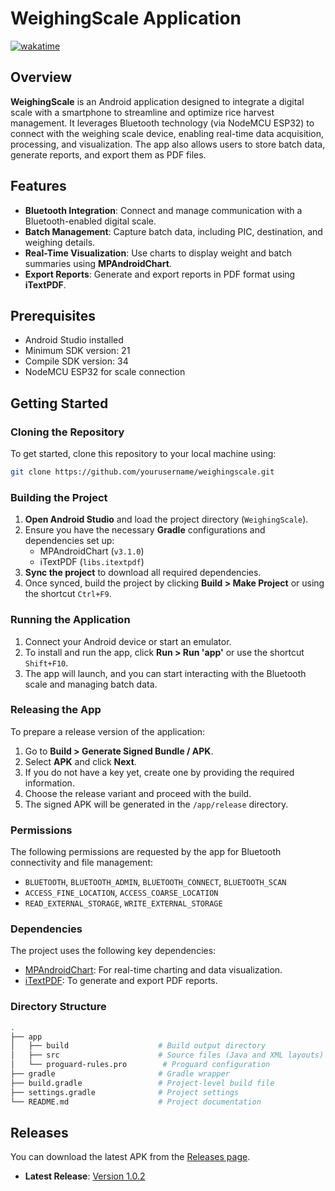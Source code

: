 # WeighingScale Application

[![wakatime](https://wakatime.com/badge/user/6107bfd2-2e56-4e0a-b828-3e2ef709217d/project/9394bb88-21f9-4a45-82a3-9fcd6a4cd593.svg)](https://wakatime.com/@6107bfd2-2e56-4e0a-b828-3e2ef709217d/projects/xcuvhnfvba)

## Overview

**WeighingScale** is an Android application designed to integrate a digital scale with a smartphone to streamline and optimize rice harvest management. It leverages Bluetooth technology (via NodeMCU ESP32) to connect with the weighing scale device, enabling real-time data acquisition, processing, and visualization. The app also allows users to store batch data, generate reports, and export them as PDF files.

## Features

- **Bluetooth Integration**: Connect and manage communication with a Bluetooth-enabled digital scale.
- **Batch Management**: Capture batch data, including PIC, destination, and weighing details.
- **Real-Time Visualization**: Use charts to display weight and batch summaries using **MPAndroidChart**.
- **Export Reports**: Generate and export reports in PDF format using **iTextPDF**.

## Prerequisites

- Android Studio installed
- Minimum SDK version: 21
- Compile SDK version: 34
- NodeMCU ESP32 for scale connection

## Getting Started

### Cloning the Repository

To get started, clone this repository to your local machine using:

```bash
git clone https://github.com/yourusername/weighingscale.git
```

### Building the Project

1. **Open Android Studio** and load the project directory (`WeighingScale`).
2. Ensure you have the necessary **Gradle** configurations and dependencies set up:
   - MPAndroidChart (`v3.1.0`)
   - iTextPDF (`libs.itextpdf`)
3. **Sync the project** to download all required dependencies.
4. Once synced, build the project by clicking **Build > Make Project** or using the shortcut `Ctrl+F9`.

### Running the Application

1. Connect your Android device or start an emulator.
2. To install and run the app, click **Run > Run 'app'** or use the shortcut `Shift+F10`.
3. The app will launch, and you can start interacting with the Bluetooth scale and managing batch data.

### Releasing the App

To prepare a release version of the application:

1. Go to **Build > Generate Signed Bundle / APK**.
2. Select **APK** and click **Next**.
3. If you do not have a key yet, create one by providing the required information.
4. Choose the release variant and proceed with the build.
5. The signed APK will be generated in the `/app/release` directory.

### Permissions

The following permissions are requested by the app for Bluetooth connectivity and file management:

- `BLUETOOTH`, `BLUETOOTH_ADMIN`, `BLUETOOTH_CONNECT`, `BLUETOOTH_SCAN`
- `ACCESS_FINE_LOCATION`, `ACCESS_COARSE_LOCATION`
- `READ_EXTERNAL_STORAGE`, `WRITE_EXTERNAL_STORAGE`

### Dependencies

The project uses the following key dependencies:

- [MPAndroidChart](https://github.com/PhilJay/MPAndroidChart): For real-time charting and data visualization.
- [iTextPDF](https://github.com/itext/itextpdf): To generate and export PDF reports.

### Directory Structure

```bash
.
├── app
│   ├── build                    # Build output directory
│   ├── src                      # Source files (Java and XML layouts)
│   └── proguard-rules.pro        # Proguard configuration
├── gradle                       # Gradle wrapper
├── build.gradle                 # Project-level build file
├── settings.gradle              # Project settings
└── README.md                    # Project documentation
```



## Releases

You can download the latest APK from the [Releases page](https://github.com/dikhimartin/WeighingScaleApp/releases).

- **Latest Release**: [Version 1.0.2](https://github.com/dikhimartin/WeighingScaleApp/releases/tag/v.1.0.2)